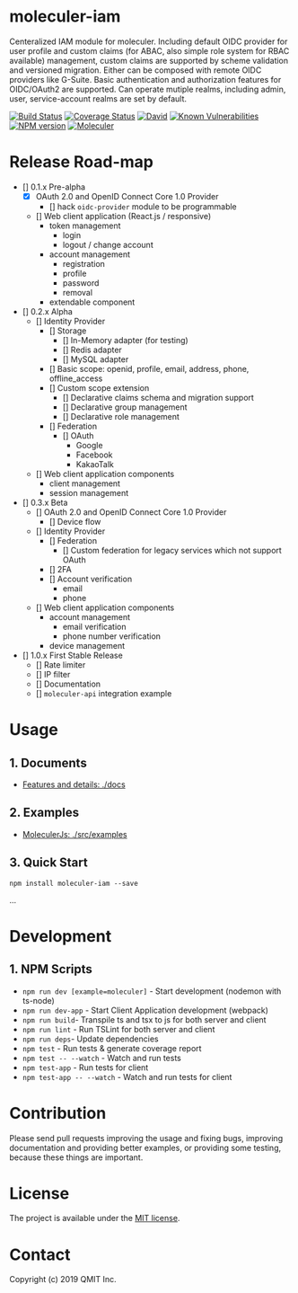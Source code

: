 # moleculer-iam

Centeralized IAM module for moleculer. Including default OIDC provider for user profile and custom claims (for ABAC, also simple role system for RBAC available) management, custom claims are supported by scheme validation and versioned migration. Either can be composed with remote OIDC providers like G-Suite. Basic authentication and authorization features for OIDC/OAuth2 are supported. Can operate mutiple realms, including admin, user, service-account realms are set by default.

[![Build Status](https://travis-ci.org/qmit-pro/moleculer-iam.svg?branch=master)](https://travis-ci.org/qmit-pro/moleculer-iam)
[![Coverage Status](https://coveralls.io/repos/github/qmit-pro/moleculer-iam/badge.svg?branch=master)](https://coveralls.io/github/qmit-pro/moleculer-iam?branch=master)
[![David](https://img.shields.io/david/qmit-pro/moleculer-iam.svg)](https://david-dm.org/qmit-pro/moleculer-iam)
[![Known Vulnerabilities](https://snyk.io/test/github/qmit-pro/moleculer-iam/badge.svg)](https://snyk.io/test/github/qmit-pro/moleculer-iam)
[![NPM version](https://img.shields.io/npm/v/moleculer-iam.svg)](https://www.npmjs.com/package/moleculer-iam)
[![Moleculer](https://badgen.net/badge/Powered%20by/Moleculer/0e83cd)](https://moleculer.services)


# Release Road-map
- [] 0.1.x Pre-alpha
    - [x] OAuth 2.0 and OpenID Connect Core 1.0 Provider
        - [] hack `oidc-provider` module to be programmable
    - [] Web client application (React.js / responsive)
        - token management
            - login
            - logout / change account
        - account management
            - registration
            - profile
            - password
            - removal
        - extendable component
- [] 0.2.x Alpha
    - [] Identity Provider
        - [] Storage
            - [] In-Memory adapter (for testing)
            - [] Redis adapter
            - [] MySQL adapter
        - [] Basic scope: openid, profile, email, address, phone, offline_access
        - [] Custom scope extension
            - [] Declarative claims schema and migration support
            - [] Declarative group management
            - [] Declarative role management
        - [] Federation
            - [] OAuth
                - Google
                - Facebook
                - KakaoTalk
    - [] Web client application components
        - client management
        - session management
- [] 0.3.x Beta
    - [] OAuth 2.0 and OpenID Connect Core 1.0 Provider
       - [] Device flow
    - [] Identity Provider
        - [] Federation
            - [] Custom federation for legacy services which not support OAuth
        - [] 2FA
        - [] Account verification
            - email
            - phone
    - [] Web client application components
        - account management
            - email verification
            - phone number verification
        - device management
- [] 1.0.x First Stable Release
    - [] Rate limiter
    - [] IP filter
    - [] Documentation
    - [] `moleculer-api` integration example

# Usage
## 1. Documents
- [Features and details: ./docs](./docs)

## 2. Examples
- [MoleculerJs: ./src/examples](./examples)

## 3. Quick Start
```
npm install moleculer-iam --save
```
...

# Development
## 1. NPM Scripts
- `npm run dev [example=moleculer]` - Start development (nodemon with ts-node)
- `npm run dev-app` - Start Client Application development (webpack)
- `npm run build`- Transpile ts and tsx to js for both server and client 
- `npm run lint` - Run TSLint for both server and client
- `npm run deps`- Update dependencies
- `npm test` - Run tests & generate coverage report
- `npm test -- --watch` - Watch and run tests
- `npm test-app` - Run tests for client
- `npm test-app -- --watch` - Watch and run tests for client


# Contribution
Please send pull requests improving the usage and fixing bugs, improving documentation and providing better examples, or providing some testing, because these things are important.


# License
The project is available under the [MIT license](https://tldrlegal.com/license/mit-license).


# Contact
Copyright (c) 2019 QMIT Inc.

